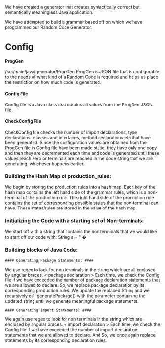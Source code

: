 We have created a generator that creates syntactically correct but semantically meaningless Java application.
 
We have attempted to build a grammar based off on which we have programmed our Random Code Generator.

# Config #
 
#### ProgGen ####

/src/main/java/generator/ProgGen
ProgGen is JSON file that is configurable to the needs of what kind of a Random Code is required and helps us place the restriction on how much code is generated.

#### Config File ####
Config file is a Java class that obtains all values from the ProgGen JSON file.

#### CheckConfig File ####
CheckConfig file checks the number of import declarations, type declarations- classes and interfaces, method declarations etc that have been generated. Since the configuration values are obtained from the ProgGen file in Config file have been made static, they have only one copy and then they are decremented each time and code is generated until these values reach zero or terminals are reached in the code string that we are generating, whichever happens earlier.

### Building the Hash Map of production_rules: ###
We begin by storing the production rules into a hash map.
Each key of the hash map contains the left hand side of the grammar rules, which is a non-terminal of the production rule.
The right hand side of the production rule contains the set of corresponding possible states that the non-terminal can have.
These states/rules are stored in the value of the hash map.

### Initializing the Code with a starting set of Non-terminals: ###
We start off with a string that contains the non terminals that we would like to start off our code with:
String s = "<package declaration> <import declarations>  <type declarations> �

### Building blocks of Java Code: ###
	#### Generating Package Statements: ####
We use regex to look for non terminals in the string which are all enclosed by angular braces.
 < package declaration >
Each time, we check the Config file if we have exceeded the number of package declaration statements that we are allowed to declare. 
So, we replace package declaration by its corresponding production rules.
We update the replaced String and we recursively call generatePackage() with the parameter containing the updated string until we generate meaningful package statements.

    #### Generating Import Statements: ####
 We again use regex to look for non terminals in the string which are enclosed by angular braces.
 < import declaration >
Each time, we check the Config file if we have exceeded the number of import declaration statements that we are allowed to declare. And 
So, we once again replace <import declaration> statements by its corresponding declaration rules. 







